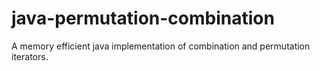 # java-permutation-combination
A memory efficient java implementation of combination and permutation iterators.

